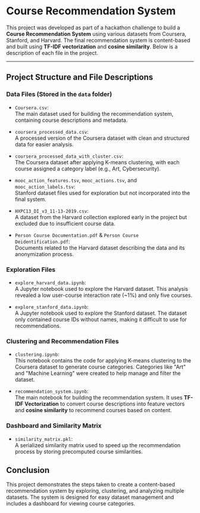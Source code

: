 # Course Recommendation System

This project was developed as part of a hackathon challenge to build a **Course Recommendation System** using various datasets from Coursera, Stanford, and Harvard. The final recommendation system is content-based and built using **TF-IDF vectorization** and **cosine similarity**. Below is a description of each file in the project.

---

## Project Structure and File Descriptions

### **Data Files (Stored in the `data` folder)**

- `Coursera.csv`:  
  The main dataset used for building the recommendation system, containing course descriptions and metadata.  

- `coursera_processed_data.csv`:  
  A processed version of the Coursera dataset with clean and structured data for easier analysis.  

- `coursera_processed_data_with_cluster.csv`:  
  The Coursera dataset after applying K-means clustering, with each course assigned a category label (e.g., Art, Cybersecurity).

- `mooc_action_features.tsv`, `mooc_actions.tsv`, and `mooc_action_labels.tsv`:  
  Stanford dataset files used for exploration but not incorporated into the final system.  

- `HXPC13_DI_v3_11-13-2019.csv`:  
  A dataset from the Harvard collection explored early in the project but excluded due to insufficient course data.  

- `Person Course Documentation.pdf` & `Person Course Deidentification.pdf`:  
  Documents related to the Harvard dataset describing the data and its anonymization process.

### **Exploration Files**

- `explore_harvard_data.ipynb`:  
  A Jupyter notebook used to explore the Harvard dataset. This analysis revealed a low user-course interaction rate (~1%) and only five courses.

- `explore_stanford_data.ipynb`:  
  A Jupyter notebook used to explore the Stanford dataset. The dataset only contained course IDs without names, making it difficult to use for recommendations.

### **Clustering and Recommendation Files**

- `clustering.ipynb`:  
  This notebook contains the code for applying K-means clustering to the Coursera dataset to generate course categories. Categories like "Art" and "Machine Learning" were created to help manage and filter the dataset.

- `recommendation_system.ipynb`:  
  The main notebook for building the recommendation system. It uses **TF-IDF Vectorization** to convert course descriptions into feature vectors and **cosine similarity** to recommend courses based on content.


### **Dashboard and Similarity Matrix**

- `similarity_matrix.pkl`:  
  A serialized similarity matrix used to speed up the recommendation process by storing precomputed course similarities.

## Conclusion

This project demonstrates the steps taken to create a content-based recommendation system by exploring, clustering, and analyzing multiple datasets. The system is designed for easy dataset management and includes a dashboard for viewing course categories.
